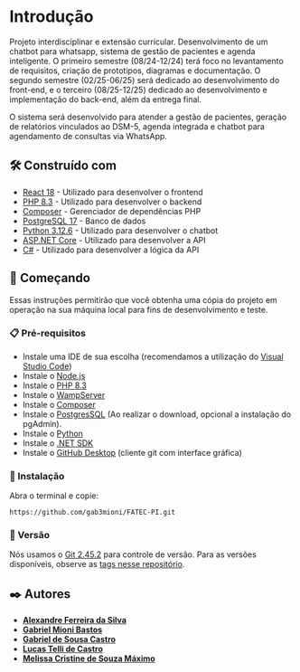 
# Introdução

Projeto interdisciplinar e extensão curricular. Desenvolvimento de um chatbot para whatsapp, sistema de gestão de pacientes e agenda inteligente. O primeiro semestre (08/24-12/24) terá foco no levantamento de requisitos, criação de prototipos, diagramas e documentação. O segundo semestre (02/25-06/25) será dedicado ao desenvolvimento do front-end, e o terceiro (08/25-12/25) dedicado ao desenvolvimento e implementação do back-end, além da entrega final.

O sistema será desenvolvido para atender a gestão de pacientes, geração de relatórios vinculados ao DSM-5, agenda integrada e chatbot para agendamento de consultas via WhatsApp.

## 🛠️ Construído com

* [React 18](https://18.react.dev/) - Utilizado para desenvolver o frontend
* [PHP 8.3](https://www.php.net/docs.php) - Utilizado para desenvolver o backend
* [Composer](https://getcomposer.org/) - Gerenciador de dependências PHP
* [PostgreSQL 17](https://www.postgresql.org/docs/17/index.html) - Banco de dados
* [Python 3.12.6](https://docs.python.org/3/) - Utilizado para desenvolver o chatbot
* [ASP.NET Core](https://dotnet.microsoft.com/pt-br/apps/aspnet) - Utilizado para desenvolver a API 
* [C#](https://learn.microsoft.com/pt-br/dotnet/csharp/) - Utilizado para desenvolver a lógica da API

## 🚀 Começando

Essas instruções permitirão que você obtenha uma cópia do projeto em operação na sua máquina local para fins de desenvolvimento e teste.

### 📋 Pré-requisitos

- Instale uma IDE de sua escolha (recomendamos a utilização do [Visual Studio Code](https://code.visualstudio.com/download))
- Instale o [Node.js](https://nodejs.org/pt)
- Instale o [PHP 8.3](https://www.php.net/downloads)
- Instale o [WampServer](https://wampserver.aviatechno.net/)
- Instale o [Composer](https://getcomposer.org/download/)
- Instale o [PostgresSQL](https://www.postgresql.org/download/) (Ao realizar o download, opcional a instalação do pgAdmin).
- Instale o [Python](https://www.python.org/downloads/)
- Instale o [.NET SDK](https://dotnet.microsoft.com/pt-br/download/dotnet)
- Instale o [GitHub Desktop](https://github.com/apps/desktop) (cliente git com interface gráfica)

### 🔧 Instalação

Abra o terminal e copie:
```
https://github.com/gab3mioni/FATEC-PI.git
```

### 📌 Versão

Nós usamos o [Git 2.45.2](https://git-scm.com/docs) para controle de versão. Para as versões disponíveis, observe as [tags nesse repositório](https://github.com/gab3mioni/FATEC-PI/tags).

## ✒️ Autores
* [**Alexandre Ferreira da Silva**]()
* [**Gabriel Mioni Bastos**](https://github.com/gab3mioni)
* [**Gabriel de Sousa Castro**](https://github.com/castro-bit)
* [**Lucas Telli de Castro**]()
* [**Melissa Cristine de Souza Máximo**](https://github.com/MelissaMaximo)
